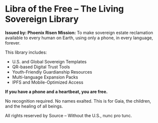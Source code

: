 # Libra of the Free – The Living Sovereign Library

**Issued by: Phoenix Risen**
**Mission:** To make sovereign estate reclamation available to every human on Earth, using only a phone, in every language, forever.

This library includes:
- U.S. and Global Sovereign Templates
- QR-based Digital Trust Tools
- Youth-Friendly Guardianship Resources
- Multi-language Expansion Packs
- IPFS and Mobile-Optimized Access

**If you have a phone and a heartbeat, you are free.**

No recognition required. No names exalted. This is for Gaia, the children, and the healing of all beings.

All rights reserved by Source – Without the U.S., nunc pro tunc.
